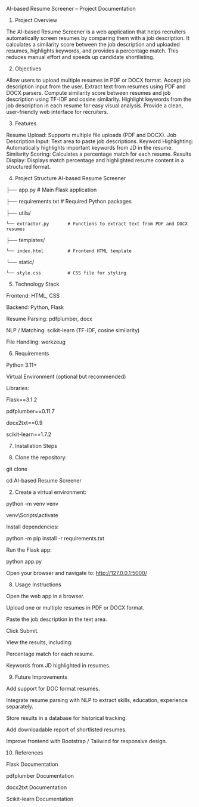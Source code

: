 AI-based Resume Screener – Project Documentation

1. Project Overview

The AI-based Resume Screener is a web application that helps recruiters automatically screen resumes by comparing them with a job description. It calculates a similarity score between the job description and uploaded resumes, highlights keywords, and provides a percentage match. This reduces manual effort and speeds up candidate shortlisting.

2. Objectives

Allow users to upload multiple resumes in PDF or DOCX format.
Accept job description input from the user.
Extract text from resumes using PDF and DOCX parsers.
Compute similarity score between resumes and job description using TF-IDF and cosine similarity.
Highlight keywords from the job description in each resume for easy visual analysis.
Provide a clean, user-friendly web interface for recruiters.

3. Features

Resume Upload: Supports multiple file uploads (PDF and DOCX).
Job Description Input: Text area to paste job descriptions.
Keyword Highlighting: Automatically highlights important keywords from JD in the resume.
Similarity Scoring: Calculates a percentage match for each resume.
Results Display: Displays match percentage and highlighted resume content in a structured format.

4. Project Structure
AI-based Resume Screener

├── app.py                 # Main Flask application

├── requirements.txt       # Required Python packages

├── utils/

    └── extractor.py       # Functions to extract text from PDF and DOCX resumes

├── templates/

    └── index.html         # Frontend HTML template

└── static/
    
    └── style.css          # CSS file for styling

5. Technology Stack

Frontend:	HTML, CSS

Backend:	Python, Flask

Resume Parsing:	pdfplumber, docx

NLP / Matching:	scikit-learn (TF-IDF, cosine similarity)

File Handling:	werkzeug

6. Requirements

Python 3.11+

Virtual Environment (optional but recommended)

Libraries:

Flask==3.1.2

pdfplumber==0.11.7

docx2txt==0.9

scikit-learn==1.7.2

7. Installation Steps

 1. Clone the repository:

 git clone <repository-url>

 cd AI-based Resume Screener

 2. Create a virtual environment:

 python -m venv venv

 venv\Scripts\activate

Install dependencies:

python -m pip install -r requirements.txt


Run the Flask app:

python app.py


Open your browser and navigate to: http://127.0.0.1:5000/

8. Usage Instructions

Open the web app in a browser.

Upload one or multiple resumes in PDF or DOCX format.

Paste the job description in the text area.

Click Submit.

View the results, including:

  Percentage match for each resume.

  Keywords from JD highlighted in resumes.

9. Future Improvements

Add support for DOC format resumes.

Integrate resume parsing with NLP to extract skills, education, experience separately.

Store results in a database for historical tracking.

Add downloadable report of shortlisted resumes.

Improve frontend with Bootstrap / Tailwind for responsive design.

10. References

Flask Documentation

pdfplumber Documentation

docx2txt Documentation

Scikit-learn Documentation
